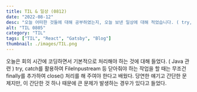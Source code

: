 ```yaml
---
title: TIL & 일상 (0812)
date: "2022-08-12"
desc: "오늘 어떠한 것들에 대해 공부하였는지, 오늘 보낸 일상에 대해 적었습니다. ( try, catch, finally )"
alt: "TIL 0805"
category: "TIL"
tags: ["TIL", "React", "Gatsby", "Blog"]
thumbnail: ./images/TIL.png
---
```


오늘은 회의 시간에 코딩하면서 기본적으로 처리해야 하는 것에 대해 들었다. ( Java 관련 )
try, catch를 활용하여 FileInpustream 등 닫아줘야 하는 작업을 할 때는
무조건 finally를 추가하여 close() 처리를 해 주여야 한다고 배웠다. 당연한
얘기고 간단한 문제지만, 이 간단한 것 하나 때문에 큰 문제가 발생하는 경우가 있다고 들었다.
